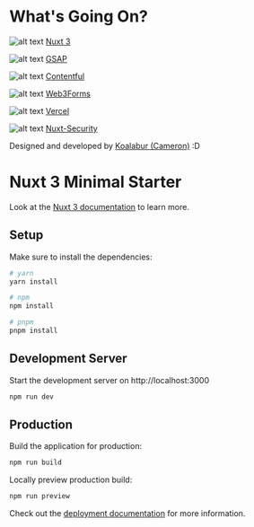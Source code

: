 # What's Going On?

![alt text](https://lh4.googleusercontent.com/jaP_gX3L1VixTN7uQYN8or2XvOitlyiBVAFhhY9qZqmPM87oj-r3k2LnlH47vh-NvHg=w2400 "Nuxt 3") [Nuxt 3](https://nuxt.com/)


![alt text](https://lh6.googleusercontent.com/aNQxUtMEztBjZePrAkL7KPWSXJazMGwnxMDXazxDO4BNh-4aw6YwkvtZGm-oR07mih8=w2400 "GSAP") [GSAP](https://greensock.com/)


![alt text](https://lh6.googleusercontent.com/FU5h_Q0As38kMoqvxtWEmzK10JkainV6PdkepauYdChfg4V_vFi4qpqc-hQnAch1PsU=w2400 "Contentful") [Contentful](https://www.contentful.com/)


![alt text](https://lh5.googleusercontent.com/IGOqeM48w__u3KcTqa9VAc2yDxsbBtpnlK622ywOSp3-2cfcQ5fJsxuO5WhGpPRGROc=w2400 "Web3Forms") [Web3Forms](https://web3forms.com/)


![alt text](https://lh4.googleusercontent.com/GP9NAJSm6k_FBiCd4C6PWWmAnKYb0EAf8bMfQ4eWE1UocWHM-anzsQaxESSaHu9064s=w2400 "Vercel") [Vercel](https://vercel.com/)


![alt text](https://lh5.googleusercontent.com/d0B-kieK-PT6SPqZCWnjk0JZlUvQIb-a4779QfDMBzWQKnFlywmB6bAPlyhqAxpXw0s=w2400 "Nuxt-Security") [Nuxt-Security](https://nuxt-security.vercel.app/)


Designed and developed by [Koalabur (Cameron)](https://github.com/koalabur) :D

# Nuxt 3 Minimal Starter

Look at the [Nuxt 3 documentation](https://nuxt.com/docs/getting-started/introduction) to learn more.

## Setup

Make sure to install the dependencies:

```bash
# yarn
yarn install

# npm
npm install

# pnpm
pnpm install
```

## Development Server

Start the development server on http://localhost:3000

```bash
npm run dev
```

## Production

Build the application for production:

```bash
npm run build
```

Locally preview production build:

```bash
npm run preview
```

Check out the [deployment documentation](https://nuxt.com/docs/getting-started/deployment) for more information.
